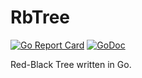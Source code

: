RbTree
======
[![Go Report Card](https://goreportcard.com/badge/github.com/sakeven/rbtree)](https://goreportcard.com/report/github.com/sakeven/rbtree)
[![GoDoc](https://img.shields.io/badge/GoDoc-API%20Documentation-blue.svg?style=flat)](http://godoc.org/github.com/sakeven/RbTree)

Red-Black Tree written in Go.
